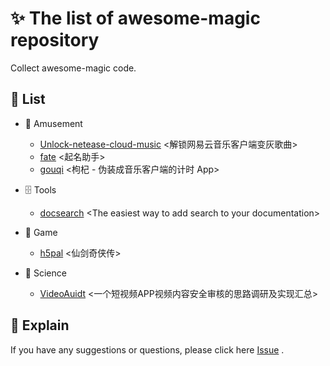 # ✨ The list of awesome-magic repository

Collect awesome-magic code.

## 📜 List 

- 🎉 Amusement 
  - [Unlock-netease-cloud-music](https://github.com/awesome-magic/Unlock-netease-cloud-music) <解锁网易云音乐客户端变灰歌曲>
  - [fate](https://github.com/awesome-magic/fate) <起名助手>
  - [gouqi](https://github.com/awesome-magic/gouqi) <枸杞 - 伪装成音乐客户端的计时 App>

- 🗄 Tools
  - [docsearch](https://github.com/awesome-magic/docsearch) &lt;The easiest way to add search to your documentation>

- 🗿 Game
  - [h5pal](https://github.com/awesome-magic/h5pal) <仙剑奇侠传>

- 💠 Science
  - [VideoAuidt](https://github.com/awesome-magic/VideoAuidt) <一个短视频APP视频内容安全审核的思路调研及实现汇总>

## 💭 Explain

If you have any suggestions or questions, please click here [Issue](https://github.com/awesome-magic/list/issues) .